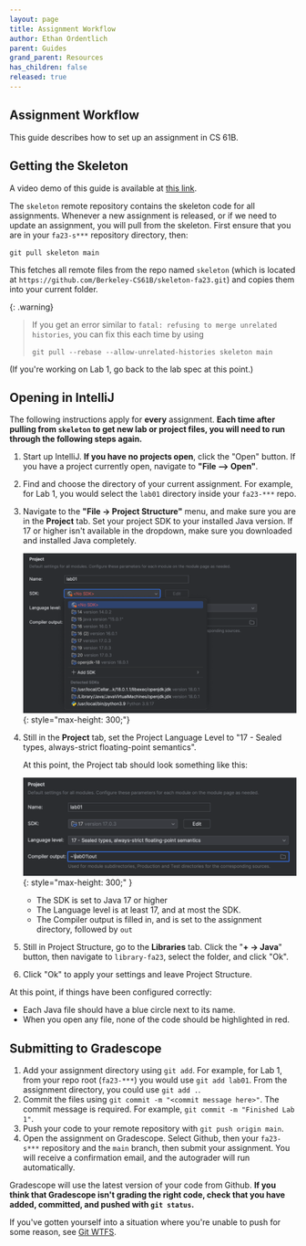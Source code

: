 ```yaml
---
layout: page
title: Assignment Workflow
author: Ethan Ordentlich
parent: Guides
grand_parent: Resources
has_children: false
released: true
---
```


## Assignment Workflow

This guide describes how to set up an assignment in CS 61B.

## Getting the Skeleton

A video demo of this guide is available at [this link](https://www.youtube.com/watch?v=tABtNcN5y0A).

The `skeleton` remote repository contains the skeleton code for all assignments.
Whenever a new assignment is released, or if we need to update an assignment,
you will pull from the skeleton. First ensure that you are in your `fa23-s***`
repository directory, then:

```shell
git pull skeleton main
```

This fetches all remote files from the repo named `skeleton` (which
is located at `https://github.com/Berkeley-CS61B/skeleton-fa23.git`) and copies
them into your current folder.

{: .warning}
> If you get an error similar to `fatal: refusing to merge unrelated histories`,
> you can fix this each time by using
> 
> ```shell
> git pull --rebase --allow-unrelated-histories skeleton main
> ```

(If you're working on Lab 1, go back to the lab spec at this point.)

## Opening in IntelliJ

The following instructions apply for **every** assignment. **Each time after
pulling from `skeleton` to get new lab or project files, you will need to run
through the following steps again.**

1.  Start up IntelliJ. **If you have no projects open**, click the "Open"
    button. If you have a project currently open, navigate to
    **"File --> Open"**.

1.  Find and choose the directory of your current assignment. For example, for
    Lab 1, you would select the `lab01` directory inside your `fa23-***` repo.

1.  Navigate to the **"File -> Project Structure"** menu, and make sure you are
    in the **Project** tab. Set your project SDK to your installed Java version.
    If 17 or higher isn't available in the dropdown, make sure you downloaded
    and installed Java completely.

    ![select-jdk](img/select_jdk.png){: style="max-height: 300;"}

1.  Still in the **Project** tab, set the Project Language Level to
    "17 - Sealed types, always-strict floating-point semantics".

    At this point, the Project tab should look something like this:

    ![project](img/project_structure_settings.png){: style="max-height: 300;" }

    -   The SDK is set to Java 17 or higher
    -   The Language level is at least 17, and at most the SDK.
    -   The Compiler output is filled in, and is set to the assignment
        directory, followed by `out`

1.  Still in Project Structure, go to the **Libraries** tab. Click the
    "**+ -> Java**" button, then navigate to `library-fa23`, select the
    folder, and click "Ok".

1.  Click "Ok" to apply your settings and leave Project Structure.

At this point, if things have been configured correctly:

-   Each Java file should have a blue circle next to its name.
-   When you open any file, none of the code should be highlighted in
    red.

## Submitting to Gradescope

1.  Add your assignment directory using `git add`. For example, for Lab 1,
    from your repo root (`fa23-***`) you would use `git add lab01`. From the
    assignment directory, you could use `git add .`.
1.  Commit the files using `git commit -m "<commit message here>"`. The commit
    message is required. For example, `git commit -m "Finished Lab 1"`.
1.  Push your code to your remote repository with `git push origin main`.
1.  Open the assignment on Gradescope. Select Github, then your `fa23-s***`
    repository and the `main` branch, then submit your assignment. You will
    receive a confirmation email, and the autograder will run automatically.

Gradescope will use the latest version of your code from Github. **If you think
that Gradescope isn't grading the right code, check that you have added,
committed, and pushed  with `git status`.**

If you've gotten yourself into a situation where you're unable to push for some reason,
see [Git WTFS](guides/git/wtfs.md).

